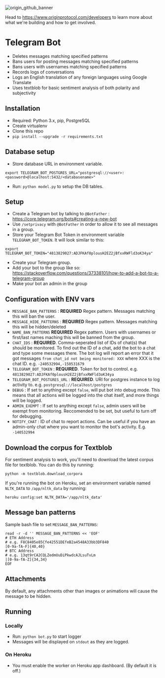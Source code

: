 ![origin_github_banner](https://user-images.githubusercontent.com/673455/37314301-f8db9a90-2618-11e8-8fee-b44f38febf38.png)

Head to https://www.originprotocol.com/developers to learn more about what we're building and how to get involved.

# Telegram Bot

- Deletes messages matching specified patterns
- Bans users for posting messages matching specified patterns
- Bans users with usernames matching specified patterns
- Records logs of conversations
- Logs an English translation of any foreign languages using Google Translate
- Uses textblob for basic sentiment analysis of both polarity and subjectivity

## Installation

- Required: Python 3.x, pip, PostgreSQL
- Create virtualenv
- Clone this repo
- `pip install --upgrade -r requirements.txt`

## Database setup

- Store database URL in environment variable.

```
export TELEGRAM_BOT_POSTGRES_URL="postgresql://<user>:<password>@localhost:5432/<databasename>"
```

- Run: `python model.py` to setup the DB tables.

## Setup

- Create a Telegram bot by talking to `@BotFather` : https://core.telegram.org/bots#creating-a-new-bot
- Use `/setprivacy` with `@BotFather` in order to allow it to see all messages in a group.
- Store your Telegram Bot Token in environment variable `TELEGRAM_BOT_TOKEN`. It will look similar to this:

```
export TELEGRAM_BOT_TOKEN="4813829027:ADJFKAf0plousH2EZ2jBfxxRWFld3oK34ya"
```

- Create your Telegram group.
- Add your bot to the group like so: https://stackoverflow.com/questions/37338101/how-to-add-a-bot-to-a-telegram-group
- Make your bot an admin in the group

## Configuration with ENV vars

- `MESSAGE_BAN_PATTERNS` : **REQUIRED** Regex pattern. Messages matching this will ban the user.
- `MESSAGE_HIDE_PATTERNS` : **REQUIRED** Regex pattern. Messages matching this will be hidden/deleted
- `NAME_BAN_PATTERNS` **REQUIRED** Regex pattern. Users with usernames or first/last names maching this will be banned from the group.
- `CHAT_IDS` : **REQUIRED**. Comma-seperated list of IDs of chat(s) that should be monitored. To find out the ID of a chat, add the bot to a chat and type some messages there. The bot log will report an error that it got messages `from chat_id not being monitored: XXX` where XXX is the chat ID. e.g. `-240532994,-150531679`
- `TELEGRAM_BOT_TOKEN` : **REQUIRED**. Token for bot to control. e.g. `4813829027:ADJFKAf0plousH2EZ2jBfxxRWFld3oK34ya`
- `TELEGRAM_BOT_POSTGRES_URL` : **REQUIRED**. URI for postgres instance to log activity to. e.g. `postgresql://localhost/postgres`
- `DEBUG` : If set to anything except `false`, will put bot into debug mode. This means that all actions will be logged into the chat itself, and more things will be logged.
- `ADMIN_EXEMPT` : If set to anything except `false`, admin users will be exempt from monitoring. Reccomended to be set, but useful to turn off for debugging.
- `NOTIFY_CHAT` : ID of chat to report actions. Can be useful if you have an admin-only chat where you want to monitor the bot's activity. E.g. `-140532994`

## Download the corpus for Textblob

For sentiment analysis to work, you'll need to download the latest corpus file for textblob. You can do this by running:

```
python -m textblob.download_corpora
```

If you're running the bot on Heroku, set an environment variable named `NLTK_DATA` to `/app/nltk_data` by running:

```
heroku config:set NLTK_DATA='/app/nltk_data'
```

## Message ban patterns

Sample bash file to set `MESSAGE_BAN_PATTERNS`:

```
read -r -d '' MESSAGE_BAN_PATTERNS << 'EOF'
# ETH Address
# e.g. F8C8405e85Cfe42551DEfeB2a4548A33bb3DF840
[0-9a-fA-F]{40,40}
# BTC Address
# e.g. 13qt9rCA2CQLZedmUuDiPkwdcAJLsuTvLm
|[0-9a-fA-Z]{34,34}
EOF
```

## Attachments

By default, any attachments other than images or animations will cause the message to be hidden.

## Running

### Locally

- Run: `python bot.py` to start logger
- Messages will be displayed on `stdout` as they are logged.

### On Heroku

- You must enable the worker on Heroku app dashboard. (By default it is off.)

